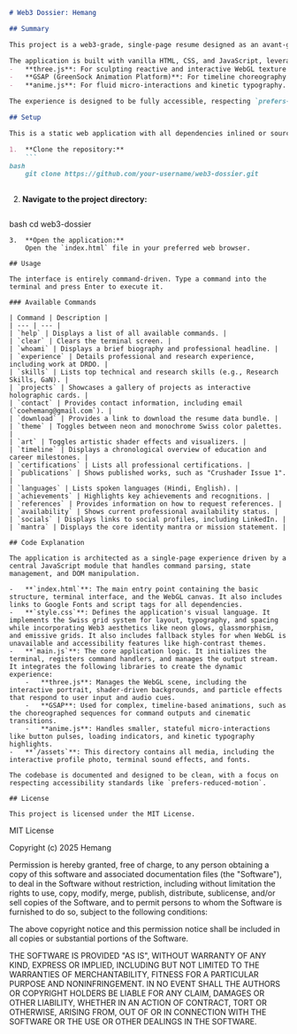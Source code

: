 ```markdown
# Web3 Dossier: Hemang

## Summary

This project is a web3-grade, single-page resume designed as an avant-garde, command-driven terminal. It fuses the discipline of Swiss design with high-energy shader artistry to create an interactive and futuristic experience. The interface uses crystalline grid lines, asymmetric layouts, and refined typography, all enhanced with holographic textures, volumetric light, and glassmorphism.

The application is built with vanilla HTML, CSS, and JavaScript, leveraging powerful libraries for advanced visuals and animations:
-   **three.js**: For sculpting reactive and interactive WebGL texture stacks, including refractive panels and shader-based overlays.
-   **GSAP (GreenSock Animation Platform)**: For timeline choreography and sophisticated motion design.
-   **anime.js**: For fluid micro-interactions and kinetic typography.

The experience is designed to be fully accessible, respecting `prefers-reduced-motion` settings and ensuring keyboard navigability and high-contrast visuals.

## Setup

This is a static web application with all dependencies inlined or sourced directly. No build process is required.

1.  **Clone the repository:**
    ```
bash
    git clone https://github.com/your-username/web3-dossier.git
    
```
2.  **Navigate to the project directory:**
    ```
bash
    cd web3-dossier
    
```
3.  **Open the application:**
    Open the `index.html` file in your preferred web browser.

## Usage

The interface is entirely command-driven. Type a command into the terminal and press Enter to execute it.

### Available Commands

| Command | Description |
| --- | --- |
| `help` | Displays a list of all available commands. |
| `clear` | Clears the terminal screen. |
| `whoami` | Displays a brief biography and professional headline. |
| `experience` | Details professional and research experience, including work at DRDO. |
| `skills` | Lists top technical and research skills (e.g., Research Skills, GaN). |
| `projects` | Showcases a gallery of projects as interactive holographic cards. |
| `contact` | Provides contact information, including email (`coehemang@gmail.com`). |
| `download` | Provides a link to download the resume data bundle. |
| `theme` | Toggles between neon and monochrome Swiss color palettes. |
| `art` | Toggles artistic shader effects and visualizers. |
| `timeline` | Displays a chronological overview of education and career milestones. |
| `certifications` | Lists all professional certifications. |
| `publications` | Shows published works, such as "Crushader Issue 1". |
| `languages` | Lists spoken languages (Hindi, English). |
| `achievements` | Highlights key achievements and recognitions. |
| `references` | Provides information on how to request references. |
| `availability` | Shows current professional availability status. |
| `socials` | Displays links to social profiles, including LinkedIn. |
| `mantra` | Displays the core identity mantra or mission statement. |

## Code Explanation

The application is architected as a single-page experience driven by a central JavaScript module that handles command parsing, state management, and DOM manipulation.

-   **`index.html`**: The main entry point containing the basic structure, terminal interface, and the WebGL canvas. It also includes links to Google Fonts and script tags for all dependencies.
-   **`style.css`**: Defines the application's visual language. It implements the Swiss grid system for layout, typography, and spacing while incorporating Web3 aesthetics like neon glows, glassmorphism, and emissive grids. It also includes fallback styles for when WebGL is unavailable and accessibility features like high-contrast themes.
-   **`main.js`**: The core application logic. It initializes the terminal, registers command handlers, and manages the output stream. It integrates the following libraries to create the dynamic experience:
    -   **three.js**: Manages the WebGL scene, including the interactive portrait, shader-driven backgrounds, and particle effects that respond to user input and audio cues.
    -   **GSAP**: Used for complex, timeline-based animations, such as the choreographed sequences for command outputs and cinematic transitions.
    -   **anime.js**: Handles smaller, stateful micro-interactions like button pulses, loading indicators, and kinetic typography highlights.
-   **`/assets`**: This directory contains all media, including the interactive profile photo, terminal sound effects, and fonts.

The codebase is documented and designed to be clean, with a focus on respecting accessibility standards like `prefers-reduced-motion`.

## License

This project is licensed under the MIT License.

```

MIT License

Copyright (c) 2025 Hemang

Permission is hereby granted, free of charge, to any person obtaining a copy
of this software and associated documentation files (the "Software"), to deal
in the Software without restriction, including without limitation the rights
to use, copy, modify, merge, publish, distribute, sublicense, and/or sell
copies of the Software, and to permit persons to whom the Software is
furnished to do so, subject to the following conditions:

The above copyright notice and this permission notice shall be included in all
copies or substantial portions of the Software.

THE SOFTWARE IS PROVIDED "AS IS", WITHOUT WARRANTY OF ANY KIND, EXPRESS OR
IMPLIED, INCLUDING BUT NOT LIMITED TO THE WARRANTIES OF MERCHANTABILITY,
FITNESS FOR A PARTICULAR PURPOSE AND NONINFRINGEMENT. IN NO EVENT SHALL THE
AUTHORS OR COPYRIGHT HOLDERS BE LIABLE FOR ANY CLAIM, DAMAGES OR OTHER
LIABILITY, WHETHER IN AN ACTION OF CONTRACT, TORT OR OTHERWISE, ARISING FROM,
OUT OF OR IN CONNECTION WITH THE SOFTWARE OR THE USE OR OTHER DEALINGS IN THE
SOFTWARE.

```
```